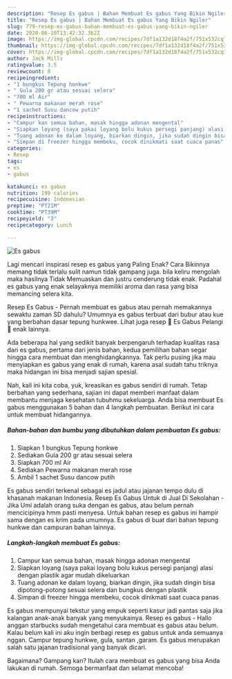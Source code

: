 ```yaml
---
description: "Resep Es gabus | Bahan Membuat Es gabus Yang Bikin Ngiler"
title: "Resep Es gabus | Bahan Membuat Es gabus Yang Bikin Ngiler"
slug: 779-resep-es-gabus-bahan-membuat-es-gabus-yang-bikin-ngiler
date: 2020-06-10T13:42:32.362Z
image: https://img-global.cpcdn.com/recipes/7df1a132d18f4a2f/751x532cq70/es-gabus-foto-resep-utama.jpg
thumbnail: https://img-global.cpcdn.com/recipes/7df1a132d18f4a2f/751x532cq70/es-gabus-foto-resep-utama.jpg
cover: https://img-global.cpcdn.com/recipes/7df1a132d18f4a2f/751x532cq70/es-gabus-foto-resep-utama.jpg
author: Jack Mills
ratingvalue: 3.5
reviewcount: 8
recipeingredient:
- "1 bungkus Tepung honkwe"
- " Gula 200 gr atau sesuai selera"
- "700 ml Air"
- " Pewarna makanan merah rose"
- "1 sachet Susu dancow putih"
recipeinstructions:
- "Campur kan semua bahan, masak hingga adonan mengental"
- "Siapkan loyang (saya pakai loyang bolu kukus persegi panjang) alasi dengan plastik agar mudah dikeluarkan"
- "Tuang adonan ke dalam loyang, biarkan dingin, jika sudah dingin bisa dipotong-potong sesuai selera dan bungkus dengan plastik"
- "Simpan di freezer hingga membeku, cocok dinikmati saat cuaca panas"
categories:
- Resep
tags:
- es
- gabus

katakunci: es gabus 
nutrition: 199 calories
recipecuisine: Indonesian
preptime: "PT21M"
cooktime: "PT39M"
recipeyield: "3"
recipecategory: Lunch

---
```



![Es gabus](https://img-global.cpcdn.com/recipes/7df1a132d18f4a2f/751x532cq70/es-gabus-foto-resep-utama.jpg)

Lagi mencari inspirasi resep es gabus yang Paling Enak? Cara Bikinnya memang tidak terlalu sulit namun tidak gampang juga. bila keliru mengolah maka hasilnya Tidak Memuaskan dan justru cenderung tidak enak. Padahal es gabus yang enak selayaknya memiliki aroma dan rasa yang bisa memancing selera kita.

Resep Es Gabus - Pernah membuat es gabus atau pernah memakannya sewaktu zaman SD dahulu? Umumnya es gabus terbuat dari bubur atau kue yang berbahan dasar tepung hunkwee. Lihat juga resep 🌈 Es Gabus Pelangi 🌈 enak lainnya.

Ada beberapa hal yang sedikit banyak berpengaruh terhadap kualitas rasa dari es gabus, pertama dari jenis bahan, kedua pemilihan bahan segar hingga cara membuat dan menghidangkannya. Tak perlu pusing jika mau menyiapkan es gabus yang enak di rumah, karena asal sudah tahu triknya maka hidangan ini bisa menjadi sajian spesial.


Nah, kali ini kita coba, yuk, kreasikan es gabus sendiri di rumah. Tetap berbahan yang sederhana, sajian ini dapat memberi manfaat dalam membantu menjaga kesehatan tubuhmu sekeluarga. Anda bisa membuat Es gabus menggunakan 5 bahan dan 4 langkah pembuatan. Berikut ini cara untuk membuat hidangannya.

<!--inarticleads1-->

##### Bahan-bahan dan bumbu yang dibutuhkan dalam pembuatan Es gabus:

1. Siapkan 1 bungkus Tepung honkwe
1. Sediakan  Gula 200 gr atau sesuai selera
1. Siapkan 700 ml Air
1. Sediakan  Pewarna makanan merah rose
1. Ambil 1 sachet Susu dancow putih


Es gabus sendiri terkenal sebagai es jadul atau jajanan tempo dulu di khasanah makanan Indonesia. Resep Es Gabus Untuk di Jual Di Sekolahan - Jika Umi adalah orang suka dengan es gabus, atau belum pernah mencicipinya hmm pasti menyesa. Untuk bahan resep es gabus ini hampir sama dengan es krim pada umumnya. Es gabus di buat dari bahan tepung hunkwe dan campuran bahan lainnya. 

<!--inarticleads2-->

##### Langkah-langkah membuat Es gabus:

1. Campur kan semua bahan, masak hingga adonan mengental
1. Siapkan loyang (saya pakai loyang bolu kukus persegi panjang) alasi dengan plastik agar mudah dikeluarkan
1. Tuang adonan ke dalam loyang, biarkan dingin, jika sudah dingin bisa dipotong-potong sesuai selera dan bungkus dengan plastik
1. Simpan di freezer hingga membeku, cocok dinikmati saat cuaca panas


Es gabus mempunyai tekstur yang empuk seperti kasur jadi pantas saja jika kalangan anak-anak banyak yang menyukainya. Resep es gabus - Hallo anggan starbucks sudah mengetahui cara membuat es gabus atau belum. Kalau belum kali ini aku ingin berbagi resep es gabus untuk anda semuanya nggan. Campur tepung hunkwe, gula, santan ,garam. Es gabus merupakan salah satu jajanan tradisional yang banyak dicari. 

Bagaimana? Gampang kan? Itulah cara membuat es gabus yang bisa Anda lakukan di rumah. Semoga bermanfaat dan selamat mencoba!

